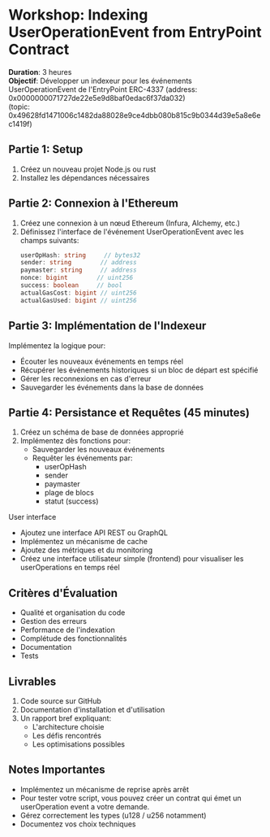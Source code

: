 # Workshop: Indexing UserOperationEvent from EntryPoint Contract  
**Duration**: 3 heures  
**Objectif**: Développer un indexeur pour les événements  
UserOperationEvent de l'EntryPoint ERC-4337 (address: 0x0000000071727de22e5e9d8baf0edac6f37da032)  
(topic: 0x49628fd1471006c1482da88028e9ce4dbb080b815c9b0344d39e5a8e6ec1419f)

## Partie 1: Setup 
1. Créez un nouveau projet Node.js ou rust
2. Installez les dépendances nécessaires

## Partie 2: Connexion à l'Ethereum
1. Créez une connexion à un nœud Ethereum (Infura, Alchemy, etc.)
2. Définissez l'interface de l'événement UserOperationEvent avec les champs suivants:
   ```typescript
   userOpHash: string     // bytes32
   sender: string        // address
   paymaster: string     // address
   nonce: bigint        // uint256
   success: boolean     // bool
   actualGasCost: bigint // uint256
   actualGasUsed: bigint // uint256
   ```

## Partie 3: Implémentation de l'Indexeur 
Implémentez la logique pour:
   - Écouter les nouveaux événements en temps réel
   - Récupérer les événements historiques si un bloc de départ est spécifié
   - Gérer les reconnexions en cas d'erreur
   - Sauvegarder les événements dans la base de données

## Partie 4: Persistance et Requêtes (45 minutes)
1. Créez un schéma de base de données approprié
2. Implémentez dès fonctions pour:
   - Sauvegarder les nouveaux événements
   - Requêter les événements par:
     - userOpHash
     - sender
     - paymaster
     - plage de blocs
     - statut (success)

User interface
- Ajoutez une interface API REST ou GraphQL
- Implémentez un mécanisme de cache
- Ajoutez des métriques et du monitoring
- Créez une interface utilisateur simple (frontend) pour visualiser les userOperations en temps réel

## Critères d'Évaluation
- Qualité et organisation du code
- Gestion des erreurs
- Performance de l'indexation
- Complétude des fonctionnalités
- Documentation
- Tests

## Livrables
1. Code source sur GitHub
2. Documentation d'installation et d'utilisation
3. Un rapport bref expliquant:
   - L'architecture choisie
   - Les défis rencontrés
   - Les optimisations possibles

## Notes Importantes
- Implémentez un mécanisme de reprise après arrêt
- Pour tester votre script, vous pouvez créer un contrat qui émet un userOperation event a votre demande.   
- Gérez correctement les types (u128 / u256 notamment)
- Documentez vos choix techniques

